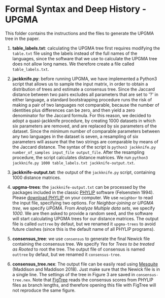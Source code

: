 # Formal Syntax and Deep History - UPGMA
This folder contains the instructions and the files to generate the UPGMA tree in the paper.

1. **table_labels.txt**: calculating the UPGMA tree first requires modifying the ```table.txt``` file using the labels instead of the full names of the languages, since the software that we use to calculate the UPGMA tree does not allow long names. We therefore create a file called ```table_labels.txt```. 

2. **jackknife.py**: before running UPGMA, we have implemented a Python3 script that allows us to sample the input matrix, in order to obtain a distribution of trees and estimate a consensus tree. Since the Jaccard distance between two pairs excludes all parameters that are set to '?' in either language, a standard bootstrapping procedure runs the risk of making a pair of two languages not comparable, because the number of identities plus differences can be zero, and then yield a zero denominator for the Jaccard formula. For this reason, we decided to adopt a quasi-jackknife procedure, by creating 1000 datasets in which six parameters are removed, and are replaced by six parameters of the dataset. Since the minimum number of comparable parameters between any two languages in the dataset is seven, a resampling of six parameters will assure that the two strings are comparable by means of the Jaccard distance. The syntax of the script is ```python3 jackknife.py number_of_samples input_file output_file```. After the resampling procedure, the script calculates distance matrices. We run ```python3 jackknife.py 1000 table_labels.txt jackknife-output.txt```.

3. **jackknife-output.txt**: the output of the ```jackknife.py``` script, containing 1000 distance matrices. 

4. **upgma-trees**: the ```jackknife-output.txt``` can be processed by the packages included in the classic [PHYLIP](http://evolution.genetics.washington.edu/phylip.html) software (Felsenstein 1994). Please [download PHYLIP](http://evolution.genetics.washington.edu/phylip/getme-new1.html) on your computer. We use ```neighbor``` to read the input file, specifying two options. For *Neighbor-joining or UPGMA tree*, we specify *UPGMA*. From *Analyze Multiple data sets*, we specify *1000*. We are then asked to provide a random seed, and the software will start calculating UPGMA trees for our distance matrices. The output file is called ```outtree``` by defaut, but we renamed it ```upgma-trees``` to avoid future clashes (since this is the default name of all PHYLIP programs).

5. **consensus_tree**: we use ```consensus``` to generate the final Newick file containing the consensus tree. We specify *Yes* for *Trees to be treated as Rooted* to root the tree. The output file of consensus is named ```outtree``` by defaut, but we renamed it ```consensus-tree```.

6. **consensus_tree.nex**: The output file can be easily read using [Mesquite](http://www.mesquiteproject.org) (Maddison and Maddison 2018). Just make sure that the Newick file is in a single line. The settings of the tree in Figure 3 are saved in ```consensus-tree.nex```. Note that [FigTree](http://tree.bio.ed.ac.uk/software/figtree/) reads the consensus scores from PHYLIP files as branch lengths, and therefore opening this file with FigTree will not reproduce the same figure.





